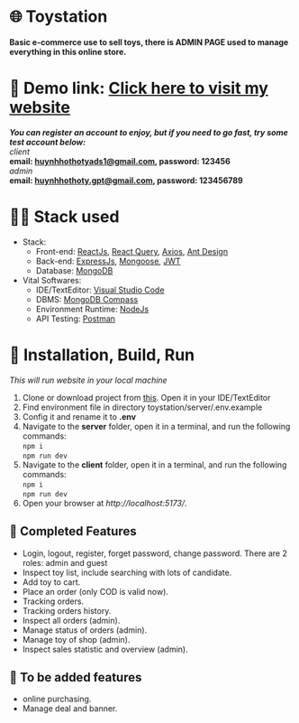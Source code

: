 # 🌐 Toystation

**Basic e-commerce use to sell toys, there is ADMIN PAGE used to manage everything in this online store.**

# 🚀 Demo link: [Click here to visit my website](https://toystation.vercel.app/)

**_You can register an account to enjoy, but if you need to go fast, try some test account below:_**  
_client_  
**email: huynhhothotyads1@gmail.com, password: 123456**  
_admin_  
**email: huynhhothoty.gpt@gmail.com, password: 123456789**

# 👨‍💻 Stack used

-   Stack:
    -   Front-end: [ReactJs](https://react.dev/), [React Query](https://tanstack.com/query/latest/docs/framework/react/overview), [Axios](https://axios-http.com/), [Ant Design](https://ant.design/)
    -   Back-end: [ExpressJs](https://expressjs.com/), [Mongoose](https://mongoosejs.com/), [JWT](https://www.npmjs.com/package/jsonwebtoken)
    -   Database: [MongoDB](https://www.mongodb.com/)
-   Vital Softwares:
    -   IDE/TextEditor: [Visual Studio Code](https://code.visualstudio.com/)
    -   DBMS: [MongoDB Compass](https://www.mongodb.com/products/tools/compass)
    -   Environment Runtime: [NodeJs](https://nodejs.org/en)
    -   API Testing: [Postman](https://www.postman.com/downloads/)

# 📐 Installation, Build, Run

_This will run website in your local machine_

1. Clone or download project from [this](https://github.com/huynhhothoty/toystation). Open it in your IDE/TextEditor
2. Find environment file in directory toystation/server/.env.example
3. Config it and rename it to **.env**
4. Navigate to the **server** folder, open it in a terminal, and run the following commands:  
   `npm i`  
   `npm run dev`
5. Navigate to the **client** folder, open it in a terminal, and run the following commands:  
   `npm i`  
   `npm run dev`
6. Open your browser at _http://localhost:5173/_.

## 🎺 Completed Features

-   Login, logout, register, forget password, change password. There are 2 roles: admin and guest
-   Inspect toy list, include searching with lots of candidate.
-   Add toy to cart.
-   Place an order (only COD is valid now).
-   Tracking orders.
-   Tracking orders history.
-   Inspect all orders (admin).
-   Manage status of orders (admin).
-   Manage toy of shop (admin).
-   Inspect sales statistic and overview (admin).

## 📆 To be added features

-   online purchasing.
-   Manage deal and banner.

